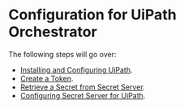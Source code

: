 [title]: # (Configuration)
[tags]: # (introduction)
[priority]: # (1)
# Configuration for UiPath Orchestrator

The following steps will go over:

* [Installing and Configuring UiPath](setup-uipath-steps.md).
* [Create a Token](create-token.md).
* [Retrieve a Secret from Secret Server](retrieve-secret.md).
* [Configuring Secret Server for UiPath](setup-ss-uipath.md).
